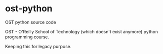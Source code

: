 # ost-python
OST python source code 

OST - O'Reilly School of Technology (which doesn't exist anymore) python programming course.

Keeping this for legacy purpose.
